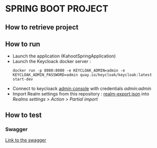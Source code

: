 # SPRING BOOT PROJECT

## How to retrieve project
## How to run
* Launch the application (KahootSpringApplication)
* Launch the Keycloack docker server : 
    ```shell
    docker run -p 8080:8080 -e KEYCLOAK_ADMIN=admin -e KEYCLOAK_ADMIN_PASSWORD=admin quay.io/keycloak/keycloak:latest start-dev
    ```
* Connect to keycloack [admin console](http://localhost:8080/admin/master/console/) with credentials _admin:admin_
* Import Realm settings from this repository : [realm-export.json](keycloack/realm-export.json) into _Realms settings > Action > Partial import_
## How to test
### Swagger
[Link to the swagger](http://localhost:8082/api/swagger)

